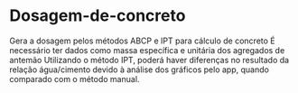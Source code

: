 # Dosagem-de-concreto
Gera a dosagem pelos métodos ABCP e IPT para cálculo de concreto
É necessário ter dados como massa específica e unitária dos agregados de antemão
Utilizando o método IPT, poderá haver diferenças no resultado da relação água/cimento devido à análise dos gráficos pelo app, quando comparado com o método manual.
